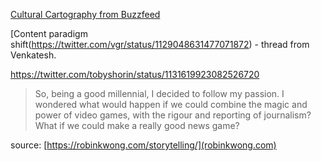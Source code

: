 ---
---

[Cultural Cartography from Buzzfeed](https://kottke.org/19/04/cultural-cartography)

[Content paradigm shift(https://twitter.com/vgr/status/1129048631477071872) - thread from Venkatesh.

<https://twitter.com/tobyshorin/status/1131619923082526720>

>So, being a good millennial, I decided to follow my passion. I wondered what would happen if we could combine the magic and power of video games, with the rigour and reporting of journalism? What if we could make a really good news game?

source: [https://robinkwong.com/storytelling/](robinkwong.com)